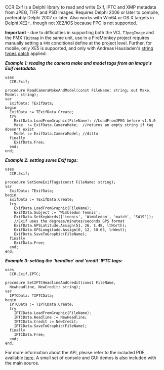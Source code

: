 CCR Exif is a Delphi library to read and write Exif, IPTC and XMP metadata from JPEG, TIFF and PSD images. Requires Delphi 2006 or later to compile, preferably Delphi 2007 or later. Also works with Win64 or OS X targets in Delphi XE2+, though not XE2/iOS because FPC is not supported.

**Important** - due to difficulties in supporting both the VCL `TJpegImage` and the FMX `TBitmap` in the same unit, use in a FireMonkey project requires manually setting a `FMX` conditional define at the project level. Further, for mobile, only XE5 is supported, and only with Andreas Hausladen's [string types patch](http://andy.jgknet.de/blog/2013/10/the-return-of-the-byte-strings/) applied.

**_Example 1: reading the camera make and model tags from an image's Exif metadata:_**
```
uses
  CCR.Exif;

procedure ReadCameraMakeAndModel(const FileName: string; out Make, Model: string);
var
  ExifData: TExifData;
begin
  ExifData := TExifData.Create;
  try
    ExifData.LoadFromGraphic(FileName); //LoadFromJPEG before v1.5.0   
    Make  := ExifData.CameraMake;  //returns an empty string if tag doesn't exist
    Model := ExifData.CameraModel; //ditto
  finally
    ExifData.Free;
  end;
end;
```

**_Example 2: setting some Exif tags:_**
```
uses
  CCR.Exif;

procedure SetSomeExifTags(const FileName: string);
var
  ExifData: TExifData;
begin
  ExifData := TExifData.Create;
  try
    ExifData.LoadFromGraphic(FileName);
    ExifData.Subject := 'Wimbledon Tennis';
    ExifData.SetKeyWords(['tennis', 'Wimbledon', 'match', 'SW19']);
    //Exif uses the degrees/minutes/seconds GPS format
    ExifData.GPSLatitude.Assign(51, 26, 1.48, ltNorth);
    ExifData.GPSLongitude.Assign(0, 12, 50.63, lnWest);
    ExifData.SaveToGraphic(FileName); 
  finally
    ExifData.Free;
  end;
end;
```

**_Example 3: setting the 'headline' and 'credit' IPTC tags:_**
```
uses
  CCR.Exif.IPTC;

procedure SetIPTCHeadlineAndCredit(const FileName,
  NewHeadline, NewCredit: string);
var
  IPTCData: TIPTCData;
begin
  IPTCData := TIPTCData.Create;
  try
    IPTCData.LoadFromGraphic(FileName);
    IPTCData.Headline := NewHeadline;
    IPTCData.Credit := NewCredit;
    IPTCData.SaveToGraphic(FileName);
  finally
    IPTCData.Free;
  end;
end;
```

For more information about the API, please refer to the included PDF, available [here](http://ccr-exif.googlecode.com/svn/trunk/Documentation.pdf). A small set of console and GUI demos is also included with the main source.